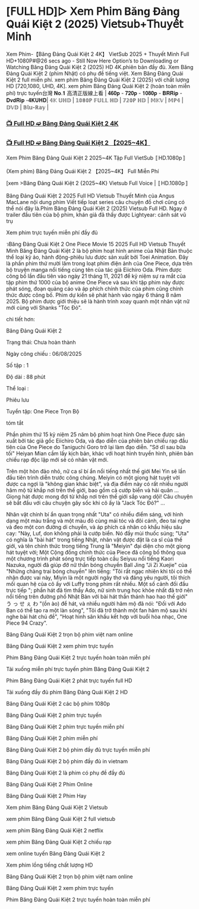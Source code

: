 # [𝖥𝖴𝖫𝖫 𝖧𝖣]▷ 𝖷𝖾𝗆 𝖯𝗁𝗂𝗆 Băng Đảng Quái Kiệt 2 (2025) 𝖵𝗂𝖾𝗍𝗌𝗎𝖻+𝖳𝗁𝗎𝗒𝖾̂́𝗍 𝖬𝗂𝗇𝗁

Xem Phim-【Băng Đảng Quái Kiệt 2 4K】 VietSub 2025 + Thuyết Minh Full HD+1080P#@26 secs ago - Still Now Here Option’s to Downloading or Watching Băng Đảng Quái Kiệt 2 (2025) HD 4K.phiên bản đầy đủ. Xem Băng Đảng Quái Kiệt 2 (phim Nhật) có phụ đề tiếng việt. Xem Băng Đảng Quái Kiệt 2 full miễn phí. xem phim Băng Đảng Quái Kiệt 2 (2025) với chất lượng HD [720,1080, UHD, 4K]. xem phim Băng Đảng Quái Kiệt 2 (hoàn toàn miễn phí) trực tuyến台灣 𝐍𝐨.𝟏 高清正版線上看 | 𝟒𝟔𝟎𝐩 - 𝟕𝟐𝟎𝐩 - 𝟏𝟎𝟖𝟎𝐩 - 𝐁𝐑𝐑𝐢𝐩 - 𝐃𝐯𝐝𝐑𝐢𝐩 -𝟒𝐊𝐔𝐇𝐃| 𝟜𝕂 𝕌ℍ𝔻 | 𝟙𝟘𝟠𝟘ℙ 𝔽𝕌𝕃𝕃 ℍ𝔻 | 𝟟𝟚𝟘ℙ ℍ𝔻 | 𝕄𝕂𝕍 | 𝕄ℙ𝟜 | 𝔻𝕍𝔻 | 𝔹𝕝𝕦-ℝ𝕒𝕪 |

### [📺 Full HD ➫️ Băng Đảng Quái Kiệt 2 4K](https://t.co/aozrtUuArx)

### [📺 Full HD ➫️ Băng Đảng Quái Kiệt 2 【2025~4K】](https://t.co/aozrtUuArx)

Xem Phim Băng Đảng Quái Kiệt 2 2025~4K Tập Full VietSub 〚HD.1080p〛

(Xem phim) Băng Đảng Quái Kiệt 2 【2025~4K】 Full Miễn Phí

[xem >Băng Đảng Quái Kiệt 2 {2025~4K} Vietsub Full Voice | 〚HD.1080p〛

Băng Đảng Quái Kiệt 2 2025 Full HD Vietsub Thuyết Minh của Angus MacLane nội dung phim Viết tiếp loạt series câu chuyện đồ chơi cũng có thể nói đây là.Phim Băng Đảng Quái Kiệt 2 (2025) Vietsub Full HD. Ngay ở trailer đầu tiên của bộ phim, khán giả đã thấy được Lightyear: cảnh sát vũ trụ

Xem phim trực tuyến miễn phí đầy đủ

วBăng Đảng Quái Kiệt 2 One Piece Movie 15 2025 Full HD Vietsub Thuyết Minh Băng Đảng Quái Kiệt 2 là bộ phim hoạt hình anime của Nhật Bản thuộc thể loại kỳ ảo, hành động-phiêu lưu được sản xuất bởi Toei Animation. Đây là phần phim thứ mười lăm trong loạt phim điện ảnh của One Piece, dựa trên bộ truyện manga nổi tiếng cùng tên của tác giả Eiichiro Oda. Phim được công bố lần đầu tiên vào ngày 21 tháng 11, 2021 để kỷ niệm sự ra mắt của tập phim thứ 1000 của bộ anime One Piece và sau khi tập phim này được phát sóng, đoạn quảng cáo và áp phích chính thức của phim cũng chính thức được công bố. Phim dự kiến sẽ phát hành vào ngày 6 tháng 8 năm 2025. Bộ phim được giới thiệu sẽ là hành trình xoay quanh một nhân vật nữ mới cùng với Shanks "Tóc Đỏ".

chi tiết hơn:

Băng Đảng Quái Kiệt 2

Trạng thái: Chưa hoàn thành

Ngày công chiếu : 06/08/2025

Số tập : 1

Độ dài : 88 phút

Thể loại :

Phiêu lưu

Tuyển tập: One Piece Trọn Bộ

tóm tắt

Phần phim thứ 15 kỷ niệm 25 năm bộ phim hoạt hình One Piece được sản xuất bởi tác giả gốc Eiichiro Oda, và đạo diễn của phiên bản chiếu rạp đầu tiên của One Piece do Taniguchi Goro trở lại làm đạo diễn. "Sở dĩ sau bữa tối" Heiyan Mian cầm lấy kịch bản, khác với hoạt hình truyền hình, phiên bản chiếu rạp độc lập mới sẽ có nhân vật mới.

Trên một hòn đảo nhỏ, nữ ca sĩ bí ẩn nổi tiếng nhất thế giới Mei Yin sẽ lần đầu tiên trình diễn trước công chúng. Meiyin có một giọng hát tuyệt vời được ca ngợi là "không gian khác biệt", và địa điểm này có rất nhiều người hâm mộ từ khắp nơi trên thế giới, bao gồm cả cướp biển và hải quân ... Giọng hát được mong đợi từ khắp nơi trên thế giới sắp vang dội! Câu chuyện sẽ bắt đầu với câu chuyện gây sốc khi cô ấy là "Jack Tóc Đỏ?" ...

Nhân vật chính bí ẩn quan trọng nhất "Uta" có nhiều điểm sáng, với hình dạng một màu trắng và một màu đỏ cùng mái tóc và đôi cánh, đeo tai nghe và đeo một con đường di chuyển, và áp phích cá nhân có khẩu hiệu sâu cay: "Này, Luf, don không phải là cướp biển. Nó đầy mùi thuốc súng; "Uta" có nghĩa là "bài hát" trong tiếng Nhật, nhân vật được đặt là ca sĩ của thế giới, và tên chính thức trong tiếng Trung là "Meiyin" đại diện cho một giọng hát tuyệt vời; Một Cộng đồng chính thức của Piece đã công bố thông qua một chương trình phát sóng trực tiếp toàn cầu Seiyuu nổi tiếng Kaori Nazuka, người đã giúp đỡ nữ thần bóng chuyền Ball Jing "Ji Zi Xuejie" của "Những chàng trai bóng chuyền" lên tiếng: "Tôi rất ngạc nhiên khi tôi có thể nhận được vai này, Miyin là một người ngây thơ và đáng yêu người, tôi thích mối quan hệ của cô ấy với Luffy trong phim rất nhiều. Một số cảnh đối đầu trực tiếp "; phần hát đã tìm thấy Ado, nữ sinh trung học khỏe nhất đã trở nên nổi tiếng trên đường phố Nhật Bản với bài hát thần thánh hao hao thế giới" う っ せ ぇ わ "(ồn ào) để hát, và nhiều người hâm mộ đã nói: "Đối với Ado Bạn có thể tạo ra một làn sóng", "Tôi đã trở thành một fan hâm mộ sau khi nghe bài hát chủ đề", "Hoạt hình sân khấu kết hợp với buổi hòa nhạc, One Piece 94 Crazy".

Băng Đảng Quái Kiệt 2 trọn bộ phim việt nam online

Băng Đảng Quái Kiệt 2 xem phim trực tuyến

Phim Băng Đảng Quái Kiệt 2 trực tuyến hoàn toàn miễn phí

Tải xuống miễn phí trực tuyến phim Băng Đảng Quái Kiệt 2

Phim Băng Đảng Quái Kiệt 2 phát trực tuyến full HD

Tải xuống đầy đủ phim Băng Đảng Quái Kiệt 2 HD

Băng Đảng Quái Kiệt 2 các bộ phim 1080p

Băng Đảng Quái Kiệt 2 phim trực tuyến

Băng Đảng Quái Kiệt 2 phim trực tuyến miễn phí

Băng Đảng Quái Kiệt 2 phim miễn phí

Băng Đảng Quái Kiệt 2 bộ phim đầy đủ trực tuyến miễn phí

Băng Đảng Quái Kiệt 2 bộ phim đầy đủ in vietnam

Băng Đảng Quái Kiệt 2 là phim có phụ đề đầy đủ

Băng Đảng Quái Kiệt 2 Phim Online

Băng Đảng Quái Kiệt 2 Phim Hay

Xem phim Băng Đảng Quái Kiệt 2 Vietsub

xem phim Băng Đảng Quái Kiệt 2 full vietsub

xem phim Băng Đảng Quái Kiệt 2 netflix

xem phim Băng Đảng Quái Kiệt 2 chiếu rạp

xem online tuyến Băng Đảng Quái Kiệt 2

Xem phim lồng tiếng chất lượng HD

Băng Đảng Quái Kiệt 2 trọn bộ phim việt nam online

Băng Đảng Quái Kiệt 2 xem phim trực tuyến

Phim Băng Đảng Quái Kiệt 2 trực tuyến hoàn toàn miễn phí
